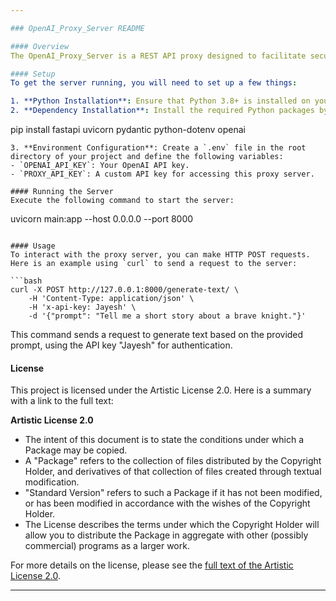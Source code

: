 ```yaml
---

### OpenAI_Proxy_Server README

#### Overview
The OpenAI_Proxy_Server is a REST API proxy designed to facilitate secure and controlled access to OpenAI's services. It offers capabilities for local hosting, gate-kept access, and tiered prompt access control that can be customized for different users or services based on the provided API key. This proxy can integrate with a database to retrieve various configurations based on the API key, offering flexibility for creative implementations.

#### Setup
To get the server running, you will need to set up a few things:

1. **Python Installation**: Ensure that Python 3.8+ is installed on your machine.
2. **Dependency Installation**: Install the required Python packages by running:
   ```
   pip install fastapi uvicorn pydantic python-dotenv openai
   ```
3. **Environment Configuration**: Create a `.env` file in the root directory of your project and define the following variables:
   - `OPENAI_API_KEY`: Your OpenAI API key.
   - `PROXY_API_KEY`: A custom API key for accessing this proxy server.

#### Running the Server
Execute the following command to start the server:
```
uvicorn main:app --host 0.0.0.0 --port 8000
```

#### Usage
To interact with the proxy server, you can make HTTP POST requests. Here is an example using `curl` to send a request to the server:

```bash
curl -X POST http://127.0.0.1:8000/generate-text/ \
    -H 'Content-Type: application/json' \
    -H 'x-api-key: Jayesh' \
    -d '{"prompt": "Tell me a short story about a brave knight."}'
```

This command sends a request to generate text based on the provided prompt, using the API key "Jayesh" for authentication.

#### License
This project is licensed under the Artistic License 2.0. Here is a summary with a link to the full text:

**Artistic License 2.0**
- The intent of this document is to state the conditions under which a Package may be copied.
- A "Package" refers to the collection of files distributed by the Copyright Holder, and derivatives of that collection of files created through textual modification.
- "Standard Version" refers to such a Package if it has not been modified, or has been modified in accordance with the wishes of the Copyright Holder.
- The License describes the terms under which the Copyright Holder will allow you to distribute the Package in aggregate with other (possibly commercial) programs as a larger work.

For more details on the license, please see the [full text of the Artistic License 2.0](https://huggingface.co/datasets/choosealicense/licenses/blob/main/markdown/artistic-2.0.md).

---
```

